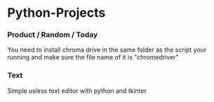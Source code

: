 # Python-Projects
### Product / Random / Today
You need to install chroma drive in the same folder as the script your running and make sure the file name of it is "chromedriver"
###  Text
Simple usless text editor with python and tkinter